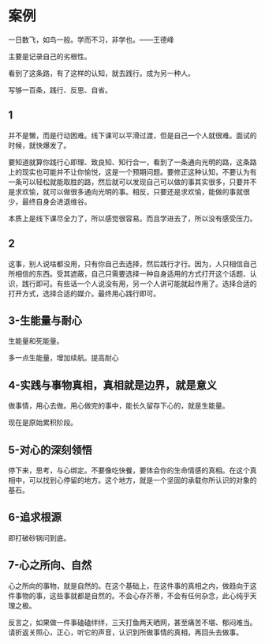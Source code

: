 # 案例

一日数飞，如鸟一般。学而不习，非学也。——王德峰

主要是记录自己的劣根性。

看到了这条路，有了这样的认知，就去践行。成为另一种人。

写够一百条，践行、反思、自省。

## 1

并不是懒，而是行动困难。线下课可以平滑过渡，但是自己一个人就很难。面试的时候，就快爆发了。



要知道就算你践行心即理、致良知、知行合一，看到了一条通向光明的路，这条路上的现实也可能并不让你愉悦，这是一个预期问题。要修正这种认知，不要认为有一条可以轻松就能取胜的路，然后就可以发现自己可以做的事其实很多，只要并不是求欢愉，就可以做很多通向光明的事。相反，只要还是求欢愉，能做的事就很少，最终自身会进退维谷。



本质上是线下课尽全力了，所以感觉很容易。而且学进去了，所以没有感受压力。



## 2

这事，别人说啥都没用，只有你自己去选择，然后践行才行。因为，人只相信自己所相信的东西。受其遮蔽，自己只需要选择一种自身适用的方式打开这个话题、认识，践行即可。有些话一个人说没有用，另一个人讲可能就起作用了。选择合适的打开方式，选择合适的媒介。最终用心践行即可。

## 3-生能量与耐心

生能量和死能量。

多一点生能量，增加续航。提高耐心

## 4-实践与事物真相，真相就是边界，就是意义

做事情，用心去做。用心做完的事中，能长久留存下心的，就是生能量。

现在是原始累积阶段。

## 5-对心的深刻领悟

停下来，思考，与心绑定。不要像吃快餐，要体会你的生命情感的真相。在这个真相中，可以找到心停留的地方。这个地方，就是一个坚固的承载你所认识的对象的基石。

## 6-追求根源

即打破砂锅问到底。


## 7-心之所向、自然

心之所向的事物，就是自然的。在这个基础上，在这件事的真相之内，做趋向于这件事物的事，这些事就都是自然的。不会心存芥蒂，不会有任何杂念，此心纯乎天理之极。

反言之，如果做一件事磕磕绊绊，三天打鱼两天晒网，甚至痛苦不堪、郁闷难当。请折返关照心，正心，听它的声音，认识到所做事情的真相，再回头去做事。
